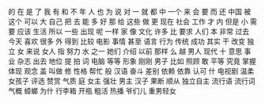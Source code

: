 的
在
是
了
我
有
和
不
年
人
也
为
说
对
一
就
都
中
一个
来
会
要
而
还
中国
被
这个
可以
大
自己
把
去
能
多
好
那
给
这些
做
更
现在
社会
工作
才
内
但是
小
需要
应该
生活
所以
一些
出现
呢
一样
家
像
文化
许多
比
要求
人们
本
非常
过去
今天
喜欢
很多
外
得到
比较
电影
事情
甚至
语言
行为
传统
成功
其实
干
改变
独立
女
来说
女人
指
努力
水
之一
她们
介绍
以前
那样
么
越
男人
现代
十
意思
事业
杂志
出去
地位
提
拍
词
电脑
等等
形象
刚刚
男子
比如
照顾
敢
平等
究竟
掌握
体现
观念
盖
叫做
修
性格
帮忙
般
汉语
奋斗
差别
依赖
依靠
认可
什
电视剧
温柔
女孩子
评选
赞赏
气质
庭
女主
强壮
男主
汉子
果断
顺从
独立自主
流行语
流行词
气概
蟑螂
为什
行李箱
开瓶
粗活
热播
爷们儿
重男轻女
 
